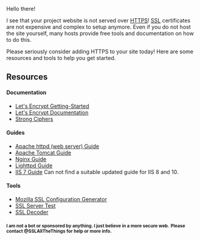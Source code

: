 Hello there!

I see that your project website is not served over [HTTPS](https://en.wikipedia.org/wiki/HTTPS)! [SSL](https://en.wikipedia.org/wiki/Transport_Layer_Security) certificates are not expensive and complex to setup anymore. Even if you do not host the site yourself, many hosts provide free tools and documentation on how to do this.

Please seriously consider adding HTTPS to your site today! Here are some resources and tools to help you get started.

## Resources

#### Documentation
* [Let's Encrypt Getting-Started](https://letsencrypt.org/getting-started/)
* [Let's Encrypt Documentation](https://letsencrypt.org/docs/)
* [Strong Ciphers](https://cipherli.st/)

#### Guides
* [Apache httpd (web server) Guide](https://httpd.apache.org/docs/2.4/ssl/ssl_howto.html)
* [Apache Tomcat Guide](https://tomcat.apache.org/tomcat-7.0-doc/ssl-howto.html)
* [Nginx Guide](https://nginx.org/en/docs/http/configuring_https_servers.html)
* [Lighttpd Guide](https://redmine.lighttpd.net/projects/1/wiki/docs_ssl)
* [IIS 7 Guide](https://technet.microsoft.com/en-us/library/cc732230(v=ws.10).aspx) Can not find a suitable updated guide for IIS 8 and 10.

#### Tools
* [Mozilla SSL Configuration Generator](https://mozilla.github.io/server-side-tls/ssl-config-generator/)
* [SSL Server Test](https://www.ssllabs.com/ssltest/)
* [SSL Decoder](https://ssldecoder.org/)

**<sub>I am not a bot or sponsored by anything. I just believe in a more secure web.</sub>**
**<sub>Please contact @SSLAllTheThings for help or more info.</sub>**
